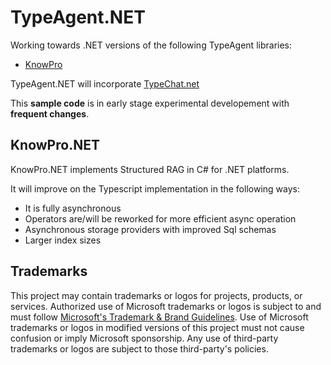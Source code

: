 # TypeAgent.NET

Working towards .NET versions of the following TypeAgent libraries:
* [KnowPro](../../ts/packages/knowPro/README.md)

TypeAgent.NET will incorporate [TypeChat.net](https://github.com/microsoft/typechat.net)

This **sample code** is in early stage experimental developement with **frequent changes**. 

## KnowPro.NET
KnowPro.NET implements Structured RAG in C# for .NET platforms. 

It will improve on the Typescript implementation in the following ways:
* It is fully asynchronous
* Operators are/will be reworked for more efficient async operation
* Asynchronous storage providers with improved Sql schemas
* Larger index sizes


## Trademarks

This project may contain trademarks or logos for projects, products, or services. Authorized use of Microsoft
trademarks or logos is subject to and must follow
[Microsoft's Trademark \& Brand Guidelines](https://www.microsoft.com/en-us/legal/intellectualproperty/trademarks/usage/general).
Use of Microsoft trademarks or logos in modified versions of this project must not cause confusion or imply Microsoft sponsorship.
Any use of third-party trademarks or logos are subject to those third-party's policies.



